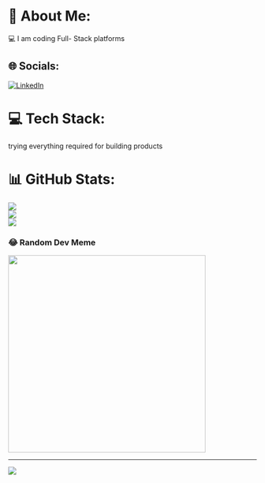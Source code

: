# 💫 About Me:
💻 I am coding Full- Stack platforms


## 🌐 Socials:
[![LinkedIn](https://img.shields.io/badge/LinkedIn-%230077B5.svg?logo=linkedin&logoColor=white)](https://linkedin.com/in/yogeshvashisth) 

# 💻 Tech Stack:
trying everything required for building products


# 📊 GitHub Stats:
![](https://github-readme-stats.vercel.app/api?username=yogeshvas&theme=blue-green&hide_border=false&include_all_commits=false&count_private=false)<br/>
![](https://github-readme-streak-stats.herokuapp.com/?user=yogeshvas&theme=blue-green&hide_border=false)<br/>
![](https://github-readme-stats.vercel.app/api/top-langs/?username=yogeshvas&theme=blue-green&hide_border=false&include_all_commits=false&count_private=false&layout=compact)

### 😂 Random Dev Meme
<img src='https://randommeme-five.vercel.app/' style="height: 400px;"/>

---
[![](https://visitcount.itsvg.in/api?id=yogeshvas&icon=0&color=0)](https://visitcount.itsvg.in)

<!-- Proudly created with GPRM ( https://gprm.itsvg.in ) -->
